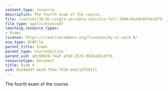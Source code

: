 ```yaml
---
content_type: resource
description: The fourth exam of the course.
file: /courses/18-01-single-variable-calculus-fall-2006/0a24b4dfde19f54a7918e4411d7591f1_exam4.pdf
file_type: application/pdf
learning_resource_types:
- Exams
license: https://creativecommons.org/licenses/by-nc-sa/4.0/
ocw_type: OCWFile
parent_title: Exams
parent_type: CourseSection
parent_uid: adc88628-f4af-afbd-2575-962ba651df76
resourcetype: Document
title: Exam 4
uid: 0a24b4df-de19-f54a-7918-e4411d7591f1
---
```

The fourth exam of the course.
